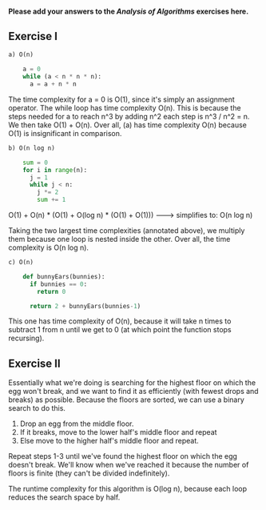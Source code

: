 #### Please add your answers to the ***Analysis of  Algorithms*** exercises here.

## Exercise I

```python
a) O(n)

    a = 0
    while (a < n * n * n):
      a = a + n * n
```

The time complexity for a = 0 is O(1), since it's simply an assignment operator. The while loop has time complexity O(n). This is because the steps needed for a to reach n^3 by adding n^2 each step is n^3 / n^2 = n. We then take O(1) + O(n). Over all, (a) has time complexity O(n) because O(1) is insignificant in comparison.


```python
b) O(n log n)

    sum = 0
    for i in range(n):
      j = 1
      while j < n:
        j *= 2
        sum += 1
```
O(1) + O(n) * (O(1) + O(log n) * (O(1) + O(1))) ---> simplifies to: O(n log n)

Taking the two largest time complexities (annotated above), we multiply them because one loop is nested inside the other. Over all, the time complexity is O(n log n).

```python
c) O(n)

    def bunnyEars(bunnies):
      if bunnies == 0:
        return 0

      return 2 + bunnyEars(bunnies-1)
```
This one has time complexity of O(n), because it will take n times to subtract 1 from n until we get to 0 (at which point the function stops recursing).


## Exercise II

Essentially what we're doing is searching for the highest floor on which the egg won't break, and we want to find it as efficiently (with fewest drops and breaks) as possible. Because the floors are sorted, we can use a binary search to do this.

1. Drop an egg from the middle floor.
2. If it breaks, move to the lower half's middle floor and repeat
3. Else move to the higher half's middle floor and repeat.

Repeat steps 1-3 until we've found the highest floor on which the egg doesn't break. We'll know when we've reached it because the number of floors is finite (they can't be divided indefinitely).

The runtime complexity for this algorithm is O(log n), because each loop reduces the search space by half.



